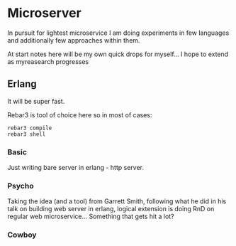 # Microserver

In pursuit for lightest microservice I am doing experiments in few languages and additionally few approaches within them.

At start notes here will be my own quick drops for myself... I hope to extend as myreasearch progresses

## Erlang

It will be super fast.

Rebar3 is tool of choice here so in most of cases:

```
rebar3 compile
rebar3 shell
```

### Basic

Just writing bare server in erlang - http server.

### Psycho

Taking the idea (and a tool) from Garrett Smith, following what he did in his talk on building web server in erlang, logical extension is doing RnD on regular web microservice... Something that gets hit a lot?


### Cowboy
